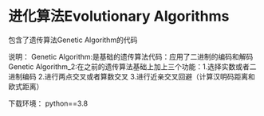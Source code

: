 # 进化算法Evolutionary Algorithms


包含了遗传算法Genetic Algorithm的代码

说明：
Genetic Algorithm:是基础的遗传算法代码：应用了二进制的编码和解码
Genetic Algorithm_2:在之前的遗传算法基础上加上三个功能：1.选择实数或者二进制编码 2.进行两点交叉或者算数交叉 3.进行近亲交叉回避（计算汉明码距离和欧式距离）

下载环境：
python==3.8
